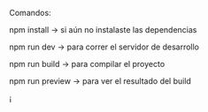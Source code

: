 Comandos:

npm install → si aún no instalaste las dependencias

npm run dev → para correr el servidor de desarrollo

npm run build → para compilar el proyecto

npm run preview → para ver el resultado del build

¡